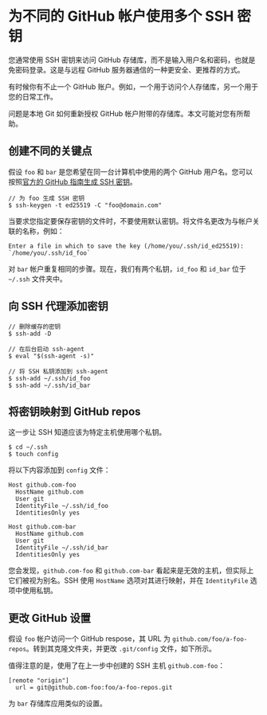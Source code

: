 # 为不同的 GitHub 帐户使用多个 SSH 密钥

您通常使用 SSH 密钥来访问 GitHub 存储库，而不是输入用户名和密码，也就是免密码登录。这是与远程 GitHub 服务器通信的一种更安全、更推荐的方式。

有时候你有不止一个 GitHub 账户。例如，一个用于访问个人存储库，另一个用于您的日常工作。

问题是本地 Git 如何重新授权 GitHub 帐户附带的存储库。本文可能对您有所帮助。

## 创建不同的关键点

假设 `foo` 和 `bar` 是您希望在同一台计算机中使用的两个 GitHub 用户名。您可以按照[官方的 GitHub 指南生成 SSH 密钥](https://docs.github.com/en/github/authenticating-to-github/generating-a-new-ssh-key-and-adding-it-to-the-ssh-agent)。

```git
// 为 foo 生成 SSH 密钥
$ ssh-keygen -t ed25519 -C "foo@domain.com"
```

当要求您指定要保存密钥的文件时，不要使用默认密钥。将文件名更改为与帐户关联的名称，例如：

```git
Enter a file in which to save the key (/home/you/.ssh/id_ed25519):
`/home/you/.ssh/id_foo`
```

对 `bar` 帐户重复相同的步骤。现在，我们有两个私钥，`id_foo` 和 `id_bar` 位于 `~/.ssh` 文件夹中。

## 向 SSH 代理添加密钥

```git
// 删除缓存的密钥
$ ssh-add -D

// 在后台启动 ssh-agent
$ eval "$(ssh-agent -s)"

// 将 SSH 私钥添加到 ssh-agent
$ ssh-add ~/.ssh/id_foo
$ ssh-add ~/.ssh/id_bar
```

## 将密钥映射到 GitHub repos

这一步让 SSH 知道应该为特定主机使用哪个私钥。

```git
$ cd ~/.ssh
$ touch config
```

将以下内容添加到 `config` 文件：

```git
Host github.com-foo
  HostName github.com
  User git
  IdentityFile ~/.ssh/id_foo
  IdentitiesOnly yes

Host github.com-bar
  HostName github.com
  User git
  IdentityFile ~/.ssh/id_bar
  IdentitiesOnly yes
```

您会发现，`github.com-foo` 和 `github.com-bar` 看起来是无效的主机，但实际上它们被视为别名。SSH 使用 `HostName` 选项对其进行映射，并在 `IdentityFile` 选项中使用私钥。

## 更改 GitHub 设置

假设 `foo` 帐户访问一个 GitHub respose，其 URL 为 `github.com/foo/a-foo-repos`。转到其克隆文件夹，并更改 `.git/config` 文件，如下所示。

值得注意的是，使用了在上一步中创建的 SSH 主机 `github.com-foo`：

```git
[remote "origin"]
  url = git@github.com-foo:foo/a-foo-repos.git
```

为 `bar` 存储库应用类似的设置。

